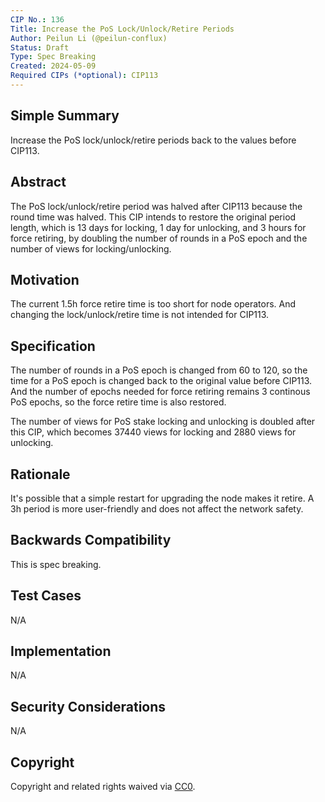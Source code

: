 ```yaml
---
CIP No.: 136
Title: Increase the PoS Lock/Unlock/Retire Periods
Author: Peilun Li (@peilun-conflux)
Status: Draft
Type: Spec Breaking
Created: 2024-05-09
Required CIPs (*optional): CIP113
---
```


## Simple Summary
<!--"If you can't explain it simply, you don't understand it well enough." Provide a simplified and layman-accessible explanation of the CIP.-->
Increase the PoS lock/unlock/retire periods back to the values before CIP113.

## Abstract
<!--A short (~200 word) description of the technical issue being addressed.-->
The PoS lock/unlock/retire period was halved after CIP113 because the round time was halved. This CIP intends to restore the original period length, which is 13 days for locking, 1 day for unlocking, and 3 hours for force retiring, by doubling the number of rounds in a PoS epoch and the number of views for locking/unlocking.

## Motivation
<!--The motivation is critical for CIPs that want to change the Conflux protocol. It should clearly explain why the existing protocol specification is inadequate to address the problem that the CIP solves. CIP submissions without sufficient motivation may be rejected outright.-->
The current 1.5h force retire time is too short for node operators. And changing the lock/unlock/retire time is not intended for CIP113.

## Specification
<!--The technical specification should describe the syntax and semantics of any new feature. The specification should be detailed enough to allow competing, interoperable implementations for any of the current Conflux platforms ([conflux-rust](https://github.com/Conflux-Chain/conflux-rust)).-->

The number of rounds in a PoS epoch is changed from 60 to 120, so the time for a PoS epoch is changed back to the original value before CIP113. And the number of epochs needed for force retiring remains 3 continous PoS epochs, so the force retire time is also restored.

The number of views for PoS stake locking and unlocking is doubled after this CIP, which becomes 37440 views for locking and 2880 views for unlocking. 

## Rationale
<!--The rationale fleshes out the specification by describing what motivated the design and why particular design decisions were made. It should describe alternate designs that were considered and related work, e.g. how the feature is supported in other languages. The rationale may also provide evidence of consensus within the community, and should discuss important objections or concerns raised during discussion.-->
It's possible that a simple restart for upgrading the node makes it retire. A 3h period is more user-friendly and does not affect the network safety.

## Backwards Compatibility
<!--All CIPs that introduce backwards incompatibilities must include a section describing these incompatibilities and their severity. The CIP must explain how the author proposes to deal with these incompatibilities. CIP submissions without a sufficient backwards compatibility treatise may be rejected outright.-->
This is spec breaking.

## Test Cases
<!--Test cases for an implementation are mandatory for CIPs that are affecting consensus changes. Other CIPs can choose to include links to test cases if applicable.-->
N/A

## Implementation
<!--The implementations must be completed before any CIP is given status "Final", but it need not be completed before the CIP is accepted. While there is merit to the approach of reaching consensus on the specification and rationale before writing code, the principle of "rough consensus and running code" is still useful when it comes to resolving many discussions of API details.-->
N/A

## Security Considerations
<!--All CIPs must contain a section that discusses the security implications/considerations relevant to the proposed change. Include information that might be important for security discussions, surfaces risks and can be used throughout the life cycle of the proposal. E.g. include security-relevant design decisions, concerns, important discussions, implementation-specific guidance and pitfalls, an outline of threats and risks and how they are being addressed. CIP submissions missing the "Security Considerations" section will be rejected. a CIP cannot proceed to status "Final" without a Security Considerations discussion deemed sufficient by the reviewers.-->
N/A

## Copyright
Copyright and related rights waived via [CC0](https://creativecommons.org/publicdomain/zero/1.0/).

